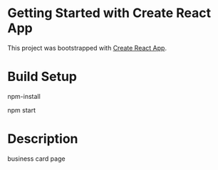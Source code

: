 # Getting Started with Create React App

This project was bootstrapped with [Create React App](https://github.com/facebook/create-react-app).

# Build Setup

npm-install

npm start

# Description

business card page
